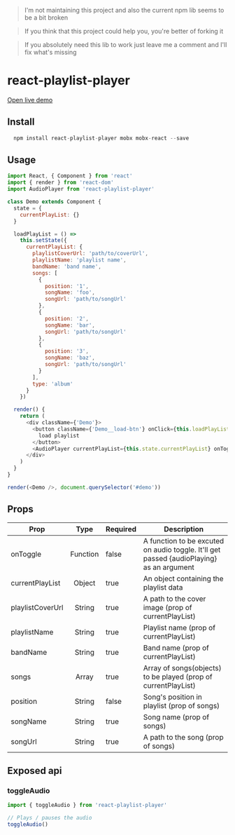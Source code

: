 > I'm not maintaining this project and also the current npm lib seems to be a bit broken

> If you think that this project could help you, you're better of forking it

> If you absolutely need this lib to work just leave me a comment and I'll fix what's missing

# react-playlist-player

[Open live demo](https://react-playlist-player.firebaseapp.com/)

## Install

```javascript
  npm install react-playlist-player mobx mobx-react --save
```

## Usage

```javascript
import React, { Component } from 'react'
import { render } from 'react-dom'
import AudioPlayer from 'react-playlist-player'

class Demo extends Component {
  state = {
    currentPlayList: {}
  }

  loadPlayList = () =>
    this.setState({
      currentPlayList: {
        playlistCoverUrl: 'path/to/coverUrl',
        playlistName: 'playlist name',
        bandName: 'band name',
        songs: [
          {
            position: '1',
            songName: 'foo',
            songUrl: 'path/to/songUrl'
          },
          {
            position: '2',
            songName: 'bar',
            songUrl: 'path/to/songUrl'
          },
          {
            position: '3',
            songName: 'baz',
            songUrl: 'path/to/songUrl'
          }
        ],
        type: 'album'
      }
    })

  render() {
    return (
      <div className={'Demo'}>
        <button className={'Demo__load-btn'} onClick={this.loadPlayList}>
          load playlist
        </button>
        <AudioPlayer currentPlayList={this.state.currentPlayList} onToggle={({audioPlaying}) => console.log({audioPlaying})}/>
      </div>
    )
  }
}

render(<Demo />, document.querySelector('#demo'))
```

## Props

| Prop            |  Type  | Required | Description                                                    |
| --------------- | :----: | -------- | -------------------------------------------------------------- |
| onToggle | Function | false     | A function to be excuted on audio toggle. It'll get passed {audioPlaying} as an argument                         |
| currentPlayList | Object | true     | An object containing the playlist data                         |
| playlistCoverUrl | String | true     | A path to the cover image (prop of currentPlayList)            |
| playlistName    | String | true     | Playlist name (prop of currentPlayList)                           |
| bandName        | String | true     | Band name (prop of currentPlayList)                            |
| songs           | Array  | true     | Array of songs(objects) to be played (prop of currentPlayList) |
| position        | String | false    | Song's position in playlist (prop of songs)                    |
| songName        | String | true     | Song name (prop of songs)                                      |
| songUrl         | String | true     | A path to the song (prop of songs)                             |

## Exposed api

### toggleAudio

```javascript
import { toggleAudio } from 'react-playlist-player'

// Plays / pauses the audio
toggleAudio()
```
